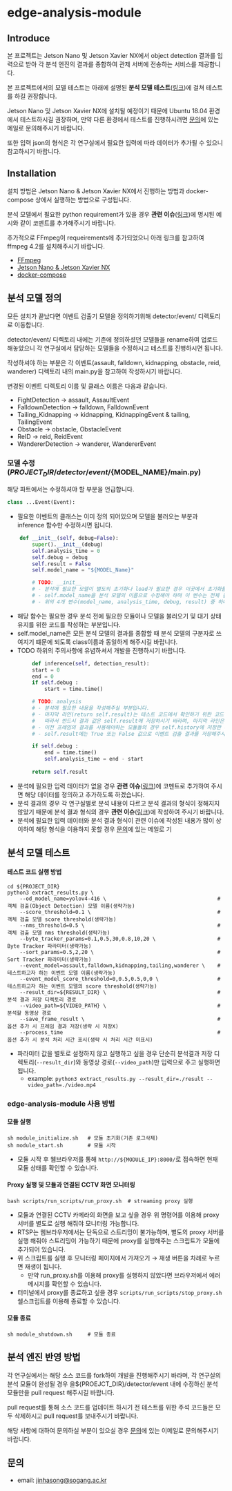 # edge-analysis-module

## Introduce
본 프로젝트는 Jetson Nano 및 Jetson Xavier NX에서 object detection 결과를 입력으로 받아 각 분석 엔진의 결과를 종합하여 관제 서버에 전송하는 서비스를 제공합니다.

본 프로젝트에서의 모델 테스트는 아래에 설명된 __분석 모델 테스트__([링크](https://github.com/JinhaSong/EdgeAnalysisModule#%EB%B6%84%EC%84%9D-%EB%AA%A8%EB%8D%B8-%ED%85%8C%EC%8A%A4%ED%8A%B8))에 걸쳐 테스트를 하길 권장합니다.

Jetson Nano 및 Jetson Xavier NX에 설치될 예정이기 때문에 Ubuntu 18.04 환경에서 테스트하시길 권장하며, 만약 다른 환경에서 테스트를 진행하시려면 [문의](https://github.com/JinhaSong/EdgeAnalysisModule#%EB%AC%B8%EC%9D%98)에 있는 메일로 문의해주시기 바랍니다.

또한 입력 json의 형식은 각 연구실에서 필요한 입력에 따라 데이터가 추가될 수 있으니 참고하시기 바랍니다.

## Installation
설치 방법은 Jetson Nano & Jetson Xavier NX에서 진행하는 방법과 docker-compose 상에서 실행하는 방법으로 구성됩니다.

분석 모델에서 필요한 python requirement가 있을 경우 __관련 이슈__([링크](https://github.com/JinhaSong/EdgeAnalysisModule/issues/1))에 명시된 예시와 같이 코멘트를 추가해주시기 바랍니다. 

추가적으로 FFmpeg이 requeirements에 추가되었으니 아래 링크를 참고하여 ffmpeg 4.2를 설치해주시기 바랍니다.

* [FFmpeg](https://velog.io/@jinhasong/Install-FFmpeg-4)
* [Jetson Nano & Jetson Xavier NX](https://github.com/JinhaSong/edge-analysis-module/blob/master/docs/building_on_jetson.md)
* [docker-compose](https://github.com/JinhaSong/edge-analysis-module/blob/master/docs/building_on_docker-compose.md)

## 분석 모델 정의
모든 설치가 끝났다면 이벤트 검출기 모델을 정의하기위해 detector/event/ 디렉토리로 이동합니다.

detector/event/ 디렉토리 내에는 기존에 정의하셨던 모델들을 rename하여 업로드 해놓았으니 각 연구실에서 담당하는 모델들을 수정하시고 테스트를 진행하시면 됩니다.

작성하셔야 하는 부분은 각 이벤트(assault, falldown, kidnapping, obstacle, reid, wanderer) 디렉토리 내의 main.py을 참고하여 작성하시기 바랍니다.

변경된 이벤트 디렉토리 이름 및 클래스 이름은 다음과 같습니다.
* FightDetection -> assault, AssaultEvent
* FalldownDetection -> falldown, FalldownEvent
* Tailing_Kidnapping -> kidnapping, KidnappingEvent & tailing, TailingEvent
* Obstacle -> obstacle, ObstacleEvent
* ReID -> reid, ReidEvent
* WandererDetection -> wanderer, WandererEvent

### 모델 수정(${PROJECT_DIR}/detector/event/${MODEL_NAME}/main.py)
해당 파트에서는 수정하셔야 할 부분을 언급합니다.
```python
class ...Event(Event):
```
* 필요한 이벤트의 클래스는 이미 정의 되어있으며 모델을 불러오는 부분과 inference 함수만 수정하시면 됩니다.  
```python
    def __init__(self, debug=False):
        super().__init__(debug)
        self.analysis_time = 0
        self.debug = debug
        self.result = False
        self.model_name = "${MODEL_Name}"

        # TODO: __init__
        # - 분석에 필요한 모델이 별도의 초기화나 load가 필요한 경우 이곳에서 초기화를 진행합니다.
        # - self.model_name을 분석 모델의 이름으로 수정해야 하며 이 변수는 전체 결과에서 구분자 역할을 합니다.
        # - 위의 4개 변수(model_name, analysis_time, debug, result) 중 하나라도 삭제하면 동작이 안되니 유의해주시기 바랍니다.
```
* 해당 함수는 필요한 경우 분석 전에 필요한 모듈이나 모델을 불러오기 및 대기 상태 유지를 위한 코드를 작성하는 부분입니다.
* self.model_name은 모든 분석 모델의 결과를 종합할 때 분석 모델의 구분자로 쓰여지기 떄문에 되도록 class이름과 동일하게 해주시길 바랍니다.
* TODO 하위의 주의사항에 유념하셔서 개발을 진행하시기 바랍니다. 

```python
        def inference(self, detection_result):
        start = 0
        end = 0
        if self.debug :
            start = time.time()

        # TODO: analysis
        # - 분석에 필요한 내용을 작성해주실 부분입니다.
        # - 마지막 라인(return self.result)는 테스트 코드에서 확인하기 위한 코드이며 실제로는 thread에서 사용하지 않습니다.
        #   따라서 반드시 결과 값은 self.result에 저장하시기 바라며, 마지막 라인은 변경하지 마시기 바랍니다.
        # - 이전 프레임의 결과를 사용해야하는 모듈들의 경우 self.history에 저장한 후 사용하시기 바랍니다.
        # - self.result에는 True 또는 False 값으로 이벤트 검출 결과를 저장해주시기 바랍니다. 

        if self.debug :
            end = time.time()
            self.analysis_time = end - start
            
        return self.result
```
* 분석에 필요한 입력 데이터가 없을 경우 __관련 이슈__([링크](https://github.com/JinhaSong/EdgeAnalysisModule/issues/2))에 코멘트로 추가하여 주시면 해당 데이터를 정의하고 추가하도록 하겠습니다.
* 분석 결과의 경우 각 연구실별로 분석 내용이 다르고 분석 결과의 형식이 정해지지 않았기 때문에 분석 결과 형식의 경우 __관련 이슈__([링크](https://github.com/JinhaSong/EdgeAnalysisModule/issues/3))에 작성하여 주시기 바랍니다.
* 분석에 필요한 입력 데이터와 분석 결과 형식이 관련 이슈에 작성된 내용가 많이 상이하여 해당 형식을 이용하지 못할 경우 [문의](https://github.com/JinhaSong/EdgeAnalysisModule#%EB%AC%B8%EC%9D%98)에 있는 메일로 기

## 분석 모델 테스트
#### 테스트 코드 실행 방법
```shell script
cd ${PROJECT_DIR}
python3 extract_results.py \ 
    --od_model_name=yolov4-416 \                                    # 객체 검출(Object Detection) 모델 이름(생략가능)
    --score_threshold=0.1 \                                         # 객체 검출 모델 score threshold(생략가능)
    --nms_threshold=0.5 \                                           # 객체 검출 모델 nms threshold(생략가능)
    --byte_tracker_params=0.1,0.5,30,0.8,10,20 \                    # Byte Tracker 파라미터(생략가능)
    --sort_params=0.5,2,20 \                                        # Sort Tracker 파라미터(생략가능)
    --event_model=assault,falldown,kidnapping,tailing,wanderer \    # 테스트하고자 하는 이벤트 모델 이름(생략가능)
    --event_model_score_threshold=0,0.5,0.5,0,0 \                   # 테스트하고자 하는 이벤트 모델의 score threshold(생략가능)
    --result_dir=${RESULT_DIR} \                                    # 분석 결과 저장 디렉토리 경로
    --video_path=${VIDEO_PATH} \                                    # 분석할 동영상 경로
    --save_frame_result \                                           # 옵션 추가 시 프레임 결과 저장(생략 시 저장X)
    --process_time                                                  # 옵션 추가 시 분석 처리 시간 표시(생략 시 처리 시간 미표시)
```
* 파라미터 값을 별토로 설정하지 않고 실행하고 싶을 경우 단순히 분석결과 저장 디렉토리(```--result_dir```)와 동영상 경로(```--video_path```)만 입력으로 주고 실행하면 됩니다.
  * example: ```python3 extract_results.py --result_dir=./result --video_path=./video.mp4```
### edge-analysis-module 사용 방법
#### 모듈 실행
```shell script
sh module_initialize.sh   # 모듈 초기화(기존 로그삭제)
sh module_start.sh        # 모듈 시작
```
* 모듈 시작 후 웹브라우저를 통해 ```http://${MODULE_IP}:8000/```로 접속하면 현재 모듈 상태를 확인할 수 있습니다.
#### Proxy 실행 및 모듈과 연결된 CCTV 화면 모니터링
```shell
bash scripts/run_scripts/run_proxy.sh  # streaming proxy 실행
```
* 모듈과 연결된 CCTV 카메라의 화면을 보고 싶을 경우 위 명령어를 이용해 proxy 서버를 별도로 실행 해줘야 모니터링 가능합니다.
* RTSP는 웹브라우저에서는 단독으로 스트리밍이 불가능하며, 별도의 proxy 서버를 실행 해줘야 스트리밍이 가능하기 때문에 proxy를 실행해주는 스크립트가 모듈에 추가되어 있습니다.
* 위 스크립트를 실행 후 모니터링 페이지에서 가져오기 → 재생 버튼을 차례로 누르면 재생이 됩니다.
  * 만약 run_proxy.sh를 이용해 proxy를 실행하지 않았다면 브라우저에서 에러메시지를 확인할 수 있습니다.
* 터미널에서 proxy를 종료하고 싶을 경우 ```scripts/run_scripts/stop_proxy.sh``` 쉘스크립트를 이용해 종료할 수 있습니다.
#### 모듈 종료
```shell script
sh module_shutdown.sh     # 모듈 종료
```

## 분석 엔진 반영 방법
각 연구실에서는 해당 소스 코드를 fork하여 개발을 진행해주시기 바라며, 각 연구실의 분석 모듈이 완성될 경우 을${PROEJCT_DIR}/detector/event 내에 수정하신 분석 모듈만을 pull request 해주시길 바랍니다.

pull request를 통해 소스 코드를 업데이트 하시기 전 테스트를 위한 주석 코드들은 모두 삭제하시고 pull request를 보내주시기 바랍니다.

해당 사항에 대하여 문의하실 부분이 있으실 경우 [문의](https://github.com/JinhaSong/EdgeAnalysisModule#%EB%AC%B8%EC%9D%98)에 있는 이메일로 문의해주시기 바랍니다.

## 문의
* email: [jinhasong@sogang.ac.kr](jinhasong@sogang.ac.kr)

